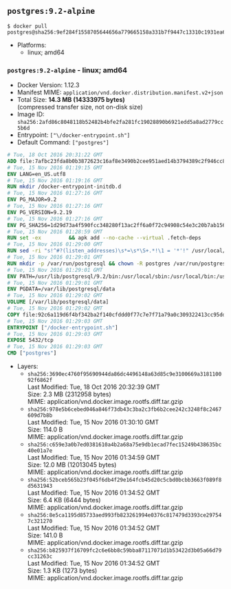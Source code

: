 ## `postgres:9.2-alpine`

```console
$ docker pull postgres@sha256:9ef284f1558705644656a779665158a331b7f9447c13310c1931ea6ad7d682fb
```

-	Platforms:
	-	linux; amd64

### `postgres:9.2-alpine` - linux; amd64

-	Docker Version: 1.12.3
-	Manifest MIME: `application/vnd.docker.distribution.manifest.v2+json`
-	Total Size: **14.3 MB (14333975 bytes)**  
	(compressed transfer size, not on-disk size)
-	Image ID: `sha256:2afd86c8048118b52482b4bfe2fa281fc19028890b6921edd5a8ad2779cc5b6d`
-	Entrypoint: `["\/docker-entrypoint.sh"]`
-	Default Command: `["postgres"]`

```dockerfile
# Tue, 18 Oct 2016 20:31:22 GMT
ADD file:7afbc23fda8b0b3872623c16af8e3490b2cee951aed14b3794389c2f946cc8c7 in / 
# Tue, 15 Nov 2016 01:19:15 GMT
ENV LANG=en_US.utf8
# Tue, 15 Nov 2016 01:19:16 GMT
RUN mkdir /docker-entrypoint-initdb.d
# Tue, 15 Nov 2016 01:27:16 GMT
ENV PG_MAJOR=9.2
# Tue, 15 Nov 2016 01:27:16 GMT
ENV PG_VERSION=9.2.19
# Tue, 15 Nov 2016 01:27:16 GMT
ENV PG_SHA256=1d29d73a4f590fcc348280f13ac2ff6a0f72c94908c54e3c20b7ab1560e8dbad
# Tue, 15 Nov 2016 01:28:59 GMT
RUN set -ex 		&& apk add --no-cache --virtual .fetch-deps 		ca-certificates 		openssl 		tar 		&& wget -O postgresql.tar.bz2 "https://ftp.postgresql.org/pub/source/v$PG_VERSION/postgresql-$PG_VERSION.tar.bz2" 	&& echo "$PG_SHA256 *postgresql.tar.bz2" | sha256sum -c - 	&& mkdir -p /usr/src/postgresql 	&& tar 		--extract 		--file postgresql.tar.bz2 		--directory /usr/src/postgresql 		--strip-components 1 	&& rm postgresql.tar.bz2 		&& apk add --no-cache --virtual .build-deps 		bison 		flex 		gcc 		libc-dev 		libedit-dev 		libxml2-dev 		libxslt-dev 		make 		openssl-dev 		perl 		util-linux-dev 		zlib-dev 		&& cd /usr/src/postgresql 	&& ./configure 		--enable-integer-datetimes 		--enable-thread-safety 		--enable-tap-tests 		--disable-rpath 		--with-uuid=e2fs 		--with-gnu-ld 		--with-pgport=5432 		--with-system-tzdata=/usr/share/zoneinfo 		--prefix=/usr/local 				--with-openssl 		--with-libxml 		--with-libxslt 	&& make -j "$(getconf _NPROCESSORS_ONLN)" world 	&& make install-world 	&& make -C contrib install 		&& runDeps="$( 		scanelf --needed --nobanner --recursive /usr/local 			| awk '{ gsub(/,/, "\nso:", $2); print "so:" $2 }' 			| sort -u 			| xargs -r apk info --installed 			| sort -u 	)" 	&& apk add --no-cache --virtual .postgresql-rundeps 		$runDeps 		bash 		su-exec 	&& apk del .fetch-deps .build-deps 	&& cd / 	&& rm -rf 		/usr/src/postgresql 		/usr/local/include/* 	&& find /usr/local -name '*.a' -delete
# Tue, 15 Nov 2016 01:29:00 GMT
RUN sed -ri "s!^#?(listen_addresses)\s*=\s*\S+.*!\1 = '*'!" /usr/local/share/postgresql/postgresql.conf.sample
# Tue, 15 Nov 2016 01:29:01 GMT
RUN mkdir -p /var/run/postgresql && chown -R postgres /var/run/postgresql
# Tue, 15 Nov 2016 01:29:01 GMT
ENV PATH=/usr/lib/postgresql/9.2/bin:/usr/local/sbin:/usr/local/bin:/usr/sbin:/usr/bin:/sbin:/bin
# Tue, 15 Nov 2016 01:29:01 GMT
ENV PGDATA=/var/lib/postgresql/data
# Tue, 15 Nov 2016 01:29:02 GMT
VOLUME [/var/lib/postgresql/data]
# Tue, 15 Nov 2016 01:29:02 GMT
COPY file:92c6a119d6f4bf342ba2f140cfddd0f77c7e7f71a79a0c309322413cc95ddd6e in / 
# Tue, 15 Nov 2016 01:29:03 GMT
ENTRYPOINT ["/docker-entrypoint.sh"]
# Tue, 15 Nov 2016 01:29:03 GMT
EXPOSE 5432/tcp
# Tue, 15 Nov 2016 01:29:03 GMT
CMD ["postgres"]
```

-	Layers:
	-	`sha256:3690ec4760f95690944da86dc4496148a63d85c9e3100669a318110092f6862f`  
		Last Modified: Tue, 18 Oct 2016 20:32:39 GMT  
		Size: 2.3 MB (2312958 bytes)  
		MIME: application/vnd.docker.image.rootfs.diff.tar.gzip
	-	`sha256:978e5b6cebed046a846f73db43c3ba2c3fb6b2cee242c3248f8c2467609d7b8b`  
		Last Modified: Tue, 15 Nov 2016 01:30:10 GMT  
		Size: 114.0 B  
		MIME: application/vnd.docker.image.rootfs.diff.tar.gzip
	-	`sha256:c659e3a0b7ed0381610a4b2a68a75e9db1ecad7fec15249b438635bc40e01a7e`  
		Last Modified: Tue, 15 Nov 2016 01:34:59 GMT  
		Size: 12.0 MB (12013045 bytes)  
		MIME: application/vnd.docker.image.rootfs.diff.tar.gzip
	-	`sha256:52bceb565b23f045f6db4f29e164fcb45d20c5cbd0bcbb3663f089f8d5631943`  
		Last Modified: Tue, 15 Nov 2016 01:34:52 GMT  
		Size: 6.4 KB (6444 bytes)  
		MIME: application/vnd.docker.image.rootfs.diff.tar.gzip
	-	`sha256:8e5ca1195d85733aed993fb823261994e0376c817479d3393ce297547c321270`  
		Last Modified: Tue, 15 Nov 2016 01:34:52 GMT  
		Size: 141.0 B  
		MIME: application/vnd.docker.image.rootfs.diff.tar.gzip
	-	`sha256:b825937f16709fc2c6e6bb8c59bba87117071d1b53422d3b05a66d79cc31263c`  
		Last Modified: Tue, 15 Nov 2016 01:34:52 GMT  
		Size: 1.3 KB (1273 bytes)  
		MIME: application/vnd.docker.image.rootfs.diff.tar.gzip
